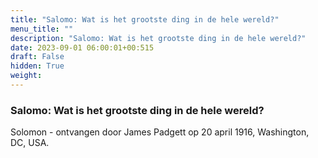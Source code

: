 ```yaml
---
title: "Salomo: Wat is het grootste ding in de hele wereld?"
menu_title: ""
description: "Salomo: Wat is het grootste ding in de hele wereld?"
date: 2023-09-01 06:00:01+00:515
draft: False
hidden: True
weight:
---
```

### Salomo: Wat is het grootste ding in de hele wereld?

Solomon - ontvangen door James Padgett op 20 april 1916, Washington, DC, USA.
